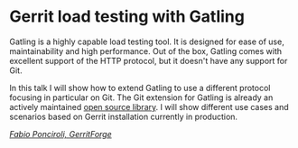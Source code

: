 # Gerrit load testing with Gatling

Gatling is a highly capable load testing tool. It is designed for ease of use,
maintainability and high performance.
Out of the box, Gatling comes with excellent support of the HTTP protocol, but
it doesn't have any support for Git.

In this talk I will show how to extend Gatling to use a different protocol
focusing in particular on Git.
The Git extension for Gatling is already an actively maintained
[open source library](https://github.com/GerritForge/gatling-git).
I will show different use cases and scenarios based on Gerrit installation
currently in production.

*[Fabio Ponciroli, GerritForge](../speakers.md#fponciroli)*
